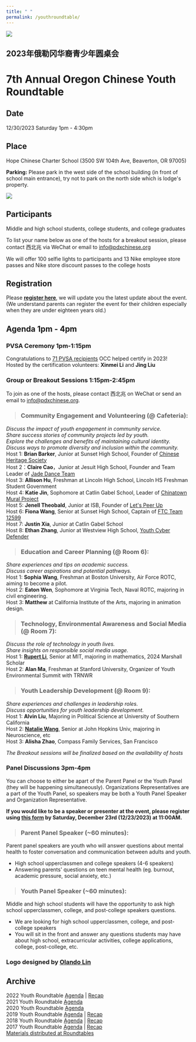 ```yaml
---
title: " "
permalink: /youthroundtable/
---
```


![](https://res.cloudinary.com/dhngj18do/image/upload/f_auto,q_auto/v1/images/communities/youthroundtable_logo3)

## 2023年俄勒冈华裔青少年圆桌会
# 7th Annual Oregon Chinese Youth Roundtable

## Date  
12/30/2023 Saturday 1pm - 4:30pm  

## Place  
Hope Chinese Charter School (3500 SW 104th Ave, Beaverton, OR 97005)  

**Parking:** Please park in the west side of the school building (in front of school main entrance), try not to park on the north side which is lodge's property.

![](https://res.cloudinary.com/dhngj18do/image/upload/f_auto,q_auto/v1/images/activities/hope_map)

## Participants  
Middle and high school students, college students, and college graduates  

To list your name below as one of the hosts for a breakout session, please contact 西北兆 via WeChat or email to info@pdxchinese.org  

We will offer 100 selfie lights to participants and 13 Nike employee store passes and Nike store discount passes to the college hosts

## Registration  
Please **[register here](https://docs.google.com/forms/d/e/1FAIpQLSc946VK4VMu2ZZK_mgEl-2QBBaTOLoIwdgKmCw3K9CXkgN2Kg/viewform?usp=sf_link)**, we will update you the latest update about the event. (We understand parents can register the event for their children especially when they are under eighteen years old.)  

## Agenda 1pm - 4pm

### PVSA Ceremony 1pm-1:15pm

Congratulations to [71 PVSA recipients](https://pdxchinese.org/pvsa/) OCC helped certify in 2023!  
Hosted by the certification volunteers: **Xinmei Li** and **Jing Liu**  

### Group or Breakout Sessions 1:15pm-2:45pm

To join as one of the hosts, please contact 西北兆 on WeChat or send an email to info@pdxchinese.org.

>### Community Engagement and Volunteering (@ Cafeteria):  
*Discuss the impact of youth engagement in community service.*  
*Share success stories of community projects led by youth.*  
*Explore the challenges and benefits of maintaining cultural identity.*  
*Discuss ways to promote diversity and inclusion within the community.*  
Host 1: **Brian Barker**, Junior at Sunset High School, Founder of [Chinese Heritage Society](https://sites.google.com/view/sunsetchs/home)  
Host 2：**Claire Cao**，Junior at Jesuit High School, Founder and Team Leader of [Jade Dance Team](https://pdxchinese.org/youthdance/)  
Host 3: **Allison Hu**, Freshman at Lincoln High School, Lincoln HS Freshman Student Government  
Host 4: **Katie Jin**, Sophomore at Catlin Gabel School, Leader of [Chinatown Mural Project](https://pdxchinese.org/murals_in_chinatown_2023/)  
Host 5: **Jenell Theobald**, Junior at ISB, Founder of [Let's Peer Up](https://letspeerup.godaddysites.com/)  
Host 6: **Fiona Wang**, Senior at Sunset High School, Captain of [FTC Team 12599](https://overchargedrobotics.org/)  
Host 7: **Justin Xia**, Junior at Catlin Gabel School  
Host 8: **Ethan Zhang**, Junior at Westview High School, [Youth Cyber Defender](https://www.youthcyberdefender.org/)  

>### Education and Career Planning (@ Room 6):  
*Share experiences and tips on academic success.*  
*Discuss career aspirations and potential pathways.*  
Host 1: **Sophia Wang**, Freshman at Boston University, Air Force ROTC, aiming to become a pilot.  
Host 2: **Eaton Wen**, Sophomore at Virginia Tech, Naval ROTC, majoring in civil engineering.  
Host 3: **Matthew** at California Institute of the Arts, majoring in animation design.  

>### Technology, Environmental Awareness and Social Media (@ Room 7):  
*Discuss the role of technology in youth lives.*  
*Share insights on responsible social media usage.*  
Host 1: **[Rupert Li](https://news.mit.edu/2023/anushree-chaudhuri-rupert-li-marshall-scholars-1211)**, Senior at MIT, majoring in mathematics, 2024 Marshall Scholar  
Host 2: **Alan Ma**, Freshman at Stanford University, Organizer of Youth Environmental Summit with TRNWR  

>### Youth Leadership Development (@ Room 9):  
*Share experiences and challenges in leadership roles.*  
*Discuss opportunities for youth leadership development.*  
Host 1: **Alvin Liu**, Majoring in Political Science at University of Southern California  
Host 2: **[Natalie Wang](https://studentaffairs.jhu.edu/socialconcern/an-insight-into-ciip-natalie-wang/)**, Senior at John Hopkins Univ, majoring in Neuroscience, etc  
Host 3: **Alisha Zhao**, Compass Family Services, San Francisco  

*The Breakout sessions will be finalized based on the availability of hosts*

### Panel Discussions 3pm-4pm

You can choose to either be apart of the Parent Panel or the Youth Panel (they will be happening simultaneously). Organizations Representatives are a part of the Youth Panel, so speakers may be both a Youth Panel Speaker and Organization Representative.

**If you would like to be a speaker or presenter at the event, please register using [this form](https://docs.google.com/forms/d/e/1FAIpQLSdbvXt6jZmNA1z79NhKGUGmB4GU7wZoIDr20ztO4kmWNxAbEg/viewform) by Saturday, December 23rd (12/23/2023) at 11:00AM.**

>### Parent Panel Speaker (~60 minutes):  
Parent panel speakers are youth who will answer questions about mental health to foster conversation and communication between adults and youth.   
- High school upperclassmen and college speakers (4-6 speakers)  
- Answering parents' questions on teen mental health (eg. burnout, academic pressure, social anxiety, etc.)  

>### Youth Panel Speaker (~60 minutes):
Middle and high school students will have the opportunity to ask high school upperclassmen, college, and post-college speakers questions.  
- We are looking for high school upperclassmen, college, and post-college speakers  
- You will sit in the front and answer any questions students may have about high school, extracurricular activities, college applications, college, post-college, etc.  

### Logo designed by [Olando Lin](https://www.linkedin.com/in/olando-lin-3696ab37/)

## Archive

2022 Youth Roundtable [Agenda](/assets/pdf/youth-roundtable-2022.pdf) | [Recap](http://pdxchinese.org/youth_roundtable_2022-recap/)  
2021 Youth Roundtable [Agenda](/assets/pdf/youth-roundtable-2021.pdf)  
2020 Youth Roundtable [Agenda](/assets/pdf/youth-roundtable-2020.pdf)  
2019 Youth Roundtable [Agenda](/assets/pdf/youth-roundtable-2019.pdf) | [Recap](http://pdxchinese.org/youth-roundtable-2019-recap/)  
2018 Youth Roundtable [Agenda](/assets/pdf/youth-roundtable-2018.pdf) | [Recap](http://pdxchinese.org/youth-roundtable-2018-recap/)  
2017 Youth Roundtable [Agenda](/assets/pdf/youth-roundtable-2017.pdf) | [Recap](http://pdxchinese.org/youth-roundtable-2017-recap/)  
[Materials distributed at Roundtables](http://pdxchinese.org/resources/benefits_resources/roundtable/)
